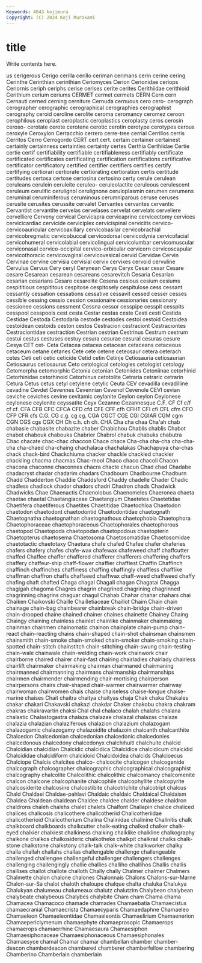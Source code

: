 ```yaml
---
Keywords: 4043 kojimura
Copyright: (C) 2024 Koji Murakami
---
```


# title

Write contents here.



us cerigerous Cerigo cerilla cerillo
ceriman cerimans cerin cerine cering Cerinthe Cerinthian cerinthian Ceriomyces Cerion
Cerionidae ceriops Ceriornis ceriph ceriphs cerise cerises cerite cerites Cerithiidae
cerithioid Cerithium cerium ceriums CERMET cermet cermets CERN Cern cern
Cernauti cerned cerning cerniture Cernuda cernuous cero cero- cerograph cerographer
cerographic cerographical cerographies cerographist cerography ceroid ceroline cerolite ceroma ceromancy
ceromez ceroon cerophilous ceroplast ceroplastic ceroplastics ceroplasty ceros cerosin ceroso-
cerotate cerote cerotene cerotic cerotin cerotype cerotypes cerous ceroxyle Ceroxylon
Cerracchio cerrero cerre-tree cerrial Cerrillos cerris Cerritos Cerro Cerrogordo CERT
cert cert. certain certainer certainest certainly certainness certainties certainty certes
Certhia Certhiidae Certie certie certif certifiability certifiable certifiableness certifiably certificate
certificated certificates certificating certification certifications certificative certificator certificatory certified certifier
certifiers certifies certify certifying certiorari certiorate certiorating certioration certis certitude
certitudes certosa certose certosina certosino certy cerule cerulean ceruleans cerulein
ceruleite ceruleo- ceruleolactite ceruleous cerulescent ceruleum cerulific cerulignol cerulignone ceruloplasmin
cerumen cerumens ceruminal ceruminiferous ceruminous cerumniparous ceruse ceruses cerusite cerusites
cerussite cervalet Cervantes cervantes cervantic Cervantist cervantite cervelas cervelases cervelat
cervelats cerveliere cervelliere Cerveny cervical Cervicapra cervicaprine cervicectomy cervices cervicicardiac
cervicide cerviciplex cervicispinal cervicitis cervico- cervicoauricular cervicoaxillary cervicobasilar cervicobrachial cervicobregmatic
cervicobuccal cervicodorsal cervicodynia cervicofacial cervicohumeral cervicolabial cervicolingual cervicolumbar cervicomuscular cerviconasal
cervico-occipital cervico-orbicular cervicorn cervicoscapular cervicothoracic cervicovaginal cervicovesical cervid Cervidae Cervin
Cervinae cervine cervisia cervisial cervix cervixes cervoid cervuline Cervulus Cervus
Cery ceryl Cerynean Cerys Ceryx Cesar cesar Cesare cesare Cesarean
cesarean cesareans cesarevitch Cesaria Cesarian cesarian cesarians Cesaro cesarolite Cesena
cesious cesium cesiums cespititious cespititous cespitose cespitosely cespitulose cess cessant
cessantly cessation cessations cessative cessavit cessed cesser cesses cessible cessing
cessio cession cessionaire cessionaries cessionary cessionee cessions cessment Cessna cessor
cesspipe cesspit cesspits cesspool cesspools cest cesta Cestar cestas ceste
Cesti cesti Cestida Cestidae Cestoda Cestodaria cestode cestodes cestoi cestoid
Cestoidea cestoidean cestoids ceston cestos Cestracion cestraciont Cestraciontes Cestraciontidae cestraction
Cestrian cestrian Cestrinus Cestrum cestrum cestui cestus cestuses cestuy cesura
cesurae cesural cesuras cesure Cesya CET cet- Ceta Cetacea cetacea
cetacean cetaceans cetaceous cetaceum cetane cetanes Cete cete cetene ceteosaur
cetera ceterach cetes Ceti ceti cetic ceticide Cetid cetin Cetinje
Cetiosauria cetiosaurian Cetiosaurus cetiosaurus Ceto cetological cetologies cetologist cetology Cetomorpha
cetomorphic Cetonia cetonian Cetoniides Cetoniinae cetorhinid Cetorhinidae cetorhinoid Cetorhinus cetotolite
Cetraria cetraric cetrarin Cetura Cetus cetus cetyl cetylene cetylic Ceuta
CEV cevadilla cevadilline cevadine Cevdet Cevennes Cevennian Cevenol Cevenole CEVI
cevian ceviche ceviches cevine cevitamic ceylanite Ceylon ceylon Ceylonese ceylonese
ceylonite ceyssatite Ceyx Cezanne Cezannesque C.F. CF Cf c/f cf
cf. CFA CFB CFC CFCA CFD cfd CFE CFF cfh
CFHT CFI cfi CFL cfm CFO CFP CFR cfs C.G.
CG c.g. cg cg. CGA CGCT CGE CGI CGIAR CGM
cgm CGN CGS cgs CGX CH Ch c.h. ch ch.
CHA Cha cha chaa Cha'ah chab chabasie chabasite chabazite chaber
Chabichou Chablis chablis Chabot chabot chabouk chabouks Chabrier Chabrol chabuk
chabuks chabutra Chac chacate chac-chac chaccon Chace chace Cha-cha cha-cha
cha-cha-cha cha-chaed cha-chaing chachalaca chachalakas Chachapuya cha-chas chack chack-bird Chackchiuma
chacker chackle chackled chackler chackling chacma chacmas Chac-mool Chaco chaco
chacoli Chacon chacona chaconne chaconnes chacra chacte chacun Chad chad
Chadabe chadacryst chadar chadarim chadars Chadbourn Chadbourne Chadburn Chadd Chadderton
Chaddie Chaddsford Chaddy chadelle Chader Chadic chadless chadlock chador chadors
chadri Chadron chads Chadwick Chadwicks Chae Chaenactis Chaenolobus Chaenomeles Chaeronea
chaeta chaetae chaetal Chaetangiaceae Chaetangium Chaetetes Chaetetidae Chaetifera chaetiferous Chaetites
Chaetitidae Chaetochloa Chaetodon chaetodon chaetodont chaetodontid Chaetodontidae chaetognath Chaetognatha chaetognathan
chaetognathous chaetophobia Chaetophora Chaetophoraceae chaetophoraceous Chaetophorales chaetophorous chaetopod Chaetopoda chaetopodan
chaetopodous chaetopterin Chaetopterus chaetosema Chaetosoma Chaetosomatidae Chaetosomidae chaetotactic chaetotaxy Chaetura
chafe chafed Chafee chafer chaferies chafers chafery chafes chafe-wax chafewax
chafeweed chaff chaffcutter chaffed Chaffee chaffer chaffered chafferer chafferers chaffering
chaffers chaffery chaffeur-ship chaff-flower chaffier chaffiest Chaffin Chaffinch chaffinch chaffinches
chaffiness chaffing chaffingly chaffless chafflike chaffman chaffron chaffs chaffseed chaffwax
chaff-weed chaffweed chaffy chafing chaft chafted Chaga chagal Chagall chagan
Chagatai Chagga chagigah chagoma Chagres chagrin chagrined chagrining chagrinned chagrinning
chagrins chaguar chagul Chahab Chahar chahar chahars chai Chaiken Chaikovski
Chaille Chailletiaceae Chaillot Chaim Chain chain chainage chain-bag chainbearer chainbreak
chain-bridge chain-driven chain-drooped chaine chained chainer chaines chainette Chainey Chaing
Chaingy chaining chainless chainlet chainlike chainmaker chainmaking chainman chainmen chainomatic
chainon chainplate chain-pump chain-react chain-reacting chains chain-shaped chain-shot chainsman chainsmen
chainsmith chain-smoke chain-smoked chain-smoker chain-smoking chain-spotted chain-stitch chainstitch chain-stitching chain-swung
chain-testing chain-wale chainwale chain-welding chain-work chainwork chair chairborne chaired chairer
chair-fast chairing chairladies chairlady chairless chairlift chairmaker chairmaking chairman chairmaned
chairmaning chairmanned chairmanning chairmans chairmanship chairmanships chairmen chairmender chairmending chair-mortising
chairperson chairpersons chairs chair-shaped chair-warmer chairwarmer chairway chairwoman chairwomen chais
chaise chaiseless chaise-longue chaise-marine chaises Chait chaitra chaitya chaityas chaja
Chak chaka Chakales chakar chakari Chakavski chakazi chakdar Chaker chakobu
chakra chakram chakras chakravartin chaksi Chal chal chalaco chalah chalahs
chalana chalastic Chalastogastra chalaza chalazae chalazal chalazas chalaze chalazia chalazian
chalaziferous chalazion chalazium chalazogam chalazogamic chalazogamy chalazoidite chalazoin chalcanth chalcanthite
Chalcedon Chalcedonian chalcedonian chalcedonic chalcedonies chalcedonous chalcedony chalcedonyx chalchihuitl chalchuite
chalcid Chalcidian chalcidian Chalcidic chalcidica Chalcidice chalcidicum chalcidid Chalcididae chalcidiform
chalcidoid Chalcidoidea chalcids Chalcioecus Chalciope Chalcis chalcites chalco- chalcocite chalcogen
chalcogenide chalcograph chalcographer chalcographic chalcographical chalcographist chalcography chalcolite Chalcolithic chalcolithic
chalcomancy chalcomenite chalcon chalcone chalcophanite chalcophile chalcophyllite chalcopyrite chalcosiderite chalcosine
chalcostibite chalcotrichite chalcotript chalcus Chald Chaldaei Chaldae-pahlavi Chaldaic chaldaic Chaldaical
Chaldaism Chaldea Chaldean chaldean Chaldee chaldee chalder chaldese chaldron chaldrons
chaleh chalehs chalet chalets Chalfont Chaliapin chalice chaliced chalices chalicosis
chalicothere chalicotheriid Chalicotheriidae chalicotherioid Chalicotherium Chalina Chalinidae chalinine Chalinitis chalk
chalkboard chalkboards chalkcutter chalk-eating chalked chalker chalk-eyed chalkier chalkiest chalkiness
chalking chalklike chalkline chalkography chalkone chalkos chalkosideric chalkotheke chalkpit chalkrail
chalks chalk-stone chalkstone chalkstony chalk-talk chalk-white chalkworker chalky challa challah
challahs challas challengable challenge challengeable challenged challengee challengeful challenger challengers
challenges challenging challengingly challie challies challiho challihos Challis challis challises
challot challote challoth Chally chally Chalmer chalmer Chalmers Chalmette chalon
chalone chalones Chalonnais Chalons Chalons-sur-Marne Chalon-sur-Sa chalot chaloth chaloupe chalque
chalta chaluka Chalukya Chalukyan chalumeau chalumeaux chalutz chalutzim Chalybean chalybean
chalybeate chalybeous Chalybes chalybite Cham cham Chama chama Chamacea Chamacoco
chamade chamades Chamaebatia Chamaecistus chamaecranial Chamaecrista Chamaecyparis Chamaedaphne Chamaeleo Chamaeleon
Chamaeleontidae Chamaeleontis Chamaelirium Chamaenerion Chamaepericlymenum chamaephyte chamaeprosopic Chamaerops chamaerops chamaerrhine
Chamaesaura Chamaesiphon Chamaesiphonaceae Chamaesiphonaceous Chamaesiphonales Chamaesyce chamal Chamar chamar chambellan
chamber chamber-deacon chamberdeacon chambered chamberer chamberfellow chambering Chamberino Chamberlain chamberlain
